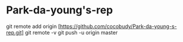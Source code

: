 # Park-da-young's-rep
git remote add origin [https://github.com/cocobudy/Park-da-young-s-rep.git]
git remote -v
git push -u origin master
